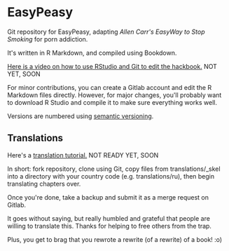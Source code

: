# EasyPeasy

Git repository for EasyPeasy, adapting *Allen Carr's EasyWay to Stop Smoking* for porn addiction.

It's written in R Markdown, and compiled using Bookdown.

[Here is a video on how to use RStudio and Git to edit the hackbook.]() NOT YET, SOON

For minor contributions, you can create a Gitlab account and edit the R Markdown files directly. However, for major changes, you'll probably want to download R Studio and compile it to make sure everything works well.

Versions are numbered using [semantic versioning](https://semver.org).

## Translations

Here's a [translation tutorial.]() NOT READY YET, SOON

In short: fork repository, clone using Git, copy files from translations/_skel into a directory with your country code (e.g. translations/ru), then begin translating chapters over.

Once you're done, take a backup and submit it as a merge request on Gitlab.

It goes without saying, but really humbled and grateful that people are willing to translate this. Thanks for helping to free others from the trap.

Plus, you get to brag that you rewrote a rewrite (of a rewrite) of a book! :o)
